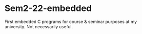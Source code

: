 # Sem2-22-embedded
First embedded C programs for course &amp; seminar purposes at my university. Not necessarily useful. 
